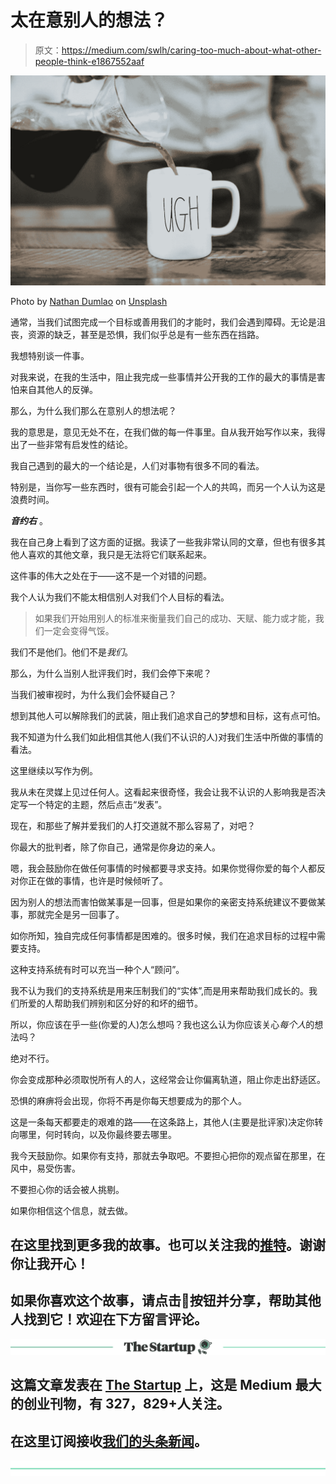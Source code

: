 # 太在意别人的想法？

> 原文：<https://medium.com/swlh/caring-too-much-about-what-other-people-think-e1867552aaf>

![](img/9ffed375fd5b687fc73e7f85dc06183a.png)

Photo by [Nathan Dumlao](https://unsplash.com/photos/aZ9X3L1Va2Y?utm_source=unsplash&utm_medium=referral&utm_content=creditCopyText) on [Unsplash](https://unsplash.com/search/photos/words?utm_source=unsplash&utm_medium=referral&utm_content=creditCopyText)

通常，当我们试图完成一个目标或善用我们的才能时，我们会遇到障碍。无论是沮丧，资源的缺乏，甚至是恐惧，我们似乎总是有一些东西在挡路。

我想特别谈一件事。

对我来说，在我的生活中，阻止我完成一些事情并公开我的工作的最大的事情是害怕来自其他人的反弹。

那么，为什么我们那么在意别人的想法呢？

我的意思是，意见无处不在，在我们做的每一件事里。自从我开始写作以来，我得出了一些非常有启发性的结论。

我自己遇到的最大的一个结论是，人们对事物有很多不同的看法。

特别是，当你写一些东西时，很有可能会引起一个人的共鸣，而另一个人认为这是浪费时间。

***音约右*** 。

我在自己身上看到了这方面的证据。我读了一些我非常认同的文章，但也有很多其他人喜欢的其他文章，我只是无法将它们联系起来。

这件事的伟大之处在于——这不是一个对错的问题。

我个人认为我们不能太相信别人对我们个人目标的看法。

> 如果我们开始用别人的标准来衡量我们自己的成功、天赋、能力或才能，我们一定会变得气馁。

我们不是他们。他们不是*我们*。

那么，为什么当别人批评我们时，我们会停下来呢？

当我们被审视时，为什么我们会怀疑自己？

想到其他人可以解除我们的武装，阻止我们追求自己的梦想和目标，这有点可怕。

我不知道为什么我们如此相信其他人(我们不认识的人)对我们生活中所做的事情的看法。

这里继续以写作为例。

我从未在灵媒上见过任何人。这看起来很奇怪，我会让我不认识的人影响我是否决定写一个特定的主题，然后点击“发表”。

现在，和那些了解并爱我们的人打交道就不那么容易了，对吧？

你最大的批判者，除了你自己，通常是你身边的亲人。

嗯，我会鼓励你在做任何事情的时候都要寻求支持。如果你觉得你爱的每个人都反对你正在做的事情，也许是时候倾听了。

因为别人的想法而害怕做某事是一回事，但是如果你的亲密支持系统建议不要做某事，那就完全是另一回事了。

如你所知，独自完成任何事情都是困难的。很多时候，我们在追求目标的过程中需要支持。

这种支持系统有时可以充当一种个人“顾问”。

我不认为我们的支持系统是用来压制我们的“实体”,而是用来帮助我们成长的。我们所爱的人帮助我们辨别和区分好的和坏的细节。

所以，你应该在乎一些(你爱的人)怎么想吗？我也这么认为你应该关心*每个人*的想法吗？

绝对不行。

你会变成那种必须取悦所有人的人，这经常会让你偏离轨道，阻止你走出舒适区。

恐惧的麻痹将会出现，你将不再是你每天想要成为的那个人。

这是一条每天都要走的艰难的路——在这条路上，其他人(主要是批评家)决定你转向哪里，何时转向，以及你最终要去哪里。

我今天鼓励你。如果你有支持，那就去争取吧。不要担心把你的观点留在那里，在风中，易受伤害。

不要担心你的话会被人挑剔。

如果你相信这个信息，就去做。

## 在这里找到更多我的故事。也可以关注我的[推特](https://twitter.com/Eturn102)。谢谢你让我开心！

## 如果你喜欢这个故事，请点击👏按钮并分享，帮助其他人找到它！欢迎在下方留言评论。

[![](img/308a8d84fb9b2fab43d66c117fcc4bb4.png)](https://medium.com/swlh)

## 这篇文章发表在 [The Startup](https://medium.com/swlh) 上，这是 Medium 最大的创业刊物，有 327，829+人关注。

## 在这里订阅接收[我们的头条新闻](http://growthsupply.com/the-startup-newsletter/)。

[![](img/b0164736ea17a63403e660de5dedf91a.png)](https://medium.com/swlh)